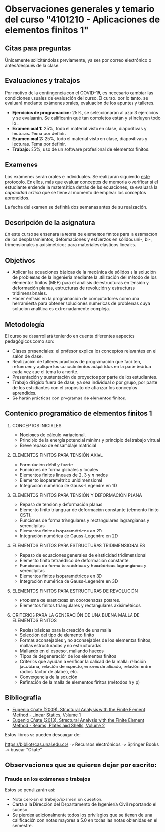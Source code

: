 # Observaciones generales y temario del curso "4101210 - Aplicaciones de elementos finitos 1"

## Citas para preguntas
Únicamente solicitándolas previamente, ya sea por correo electrónico o antes/después de la clase.


## Evaluaciones y trabajos
<!---
- 17% - Exámen 1: septiembre 27, 2019
- 17% - Exámen 2: noviembre 6, 2019
- 17% - Exámen 3: enero 24, 2020
- 17% - Exámen 4: enero 31, 2020
- 32% - Trabajos 1 y 2: talleres de programación en MATLAB/Python, uso de un software profesional de elementos finitos.
- 10% - Taller final opcional.
```
NOTA FINAL = 0.17*Examen1 + 0.17*Examen2 + 0.17*Examen3 + 0.17*Examen4 + 0.16*Trabajo1 + 0.16*Trabajo2 + 0.10*TallerFinal
```
--->
Por motivo de la contingencia con el COVID-19, es necesario cambiar las condiciones usuales de evaluación del curso. El curso, por lo tanto, se evaluará mediante exámenes orales, evaluación de los apuntes y talleres.

* **Ejercicios de programación:** 25%, se seleccionarán al azar 3 ejercicios y se evaluarán. Se calificarán qué tan completos están y si incluyen todo lo .
* **Examen oral 1:** 25%, todo el material visto en clase, diapositivas y lecturas. Tema por definir.
* **Examen oral 2:** 25%, todo el material visto en clase, diapositivas y lecturas. Tema por definir.
* **Trabajo:** 25%, uso de un software profesional de elementos finitos.

<!--- 
En los exámenes siempre se preguntará: teoría, demostraciones, ejercicios numéricos y ejercicios de programación. <span style="color: #ff0000;">Se permite para los exámenes traer una hoja tamaño carta en la cual ustedes pueden escribir (POR UN SOLO LADO) todas las fórmulas y comandos de MATLAB que deseen. En la hoja no se pueden ni escribir programas, ni textos explicativos, ni se pueden escribir demostraciones. Dicha hoja debe ser de elaboración personal (no se pueden traer las hojas hechas por compañeros de este o semestres pasados) y debe hacerse a mano (se prohíbe explícitamente traer fotocopias/impresiones/reducciones).</span>
--->

## Examenes
Los exámenes serán orales e individuales. Se realizarán siguiendo [este](https://github.com/diegoandresalvarez/solidos/blob/master/docs/protocolo_examenes_orales.md) protocolo. En ellos, más que evaluar conceptos de memoria o verificar si el estudiante entiende la matemática detrás de las ecuaciones, se evaluará la *capacidad crítica* que se tiene al momento de emplear los conceptos aprendidos.

La fecha del examen se definirá dos semanas antes de su realización.

<!--- 
## Criterios de calificación de los apuntes

Se pueden presentar los apuntes en un cuaderno y/o rayando directamente sobre impresiones del libro y diapositivas:

 * Los apuntes en un cuaderno se calificarán así:
   * 5.0 Apuntes completos y de buena claridad. Incluyen no solo lo enseñado en clase y en las diapositivas, sino también el contenido que el profesor asignó como lectura en los textos guía.
   * 4.0 Apuntes de buena calidad pero parcialmente completos; hay detalles que hacen falta
   * 2.5 Apuntes mediocres e incompletos: es difícil estudiar de ellos
   * 1.0 Apuntes supermalos
   * 0.0 No hizo apuntes

 * Los apuntes sobre las impresiones del libro/diapositivas en papel se calificarán así: 
   * 5.0 Hace muchas notas en el extremo de la página que complementan o ayudan a entender el texto del libro y/o de las diapositivas. Deduce fórmulas en la margen del texto. Marca los errores que encontró en el libro. Contienen las explicaciones extra que se hacen en los videos pero que no se explican en el libro.
   * 4.0 Anotaciones adicionales de buena calidad pero parcialmente completos; hay detalles que hacen falta.
   * 1.0 Se limitó a subrayar o a marcar con resaltador. Eventualmente hay notas a mano, pero son pocas. No se evidencia que estudió con juicio las hojas.
   * 0.0 No hizo apuntes o simplemente presentó un PDF resaltado.

La razón del porqué se deben hacer las notas en papel y no electrócamente es que hay estudios que demuestran que estudiar sobre papel es más efectivo que aprender sobre una pantalla. Ver por ejemplo los artículos [1](https://www.eldiario.es/consumoclaro/consumo_digital/mejor-leer-libros-impresos-electronicos_1_3220278.html) y [2](https://www.xataka.com/otros/los-estudiantes-aprenden-mucho-mas-efectivamente-de-los-libros-impresos-que-de-pantallas-aunque-ellos-creen-lo-contrario).

* Por cada día de retrazo en la entrega de los apuntes se tendrá una décima menos.
* Si los apuntes se entregan un día antes de la fecha prevista, se tendrán dos décimas adicionales.
* Si los apuntes se entregan dos días o más días antes de la fecha prevista, se tendrán cuatro décimas adicionales.
* Durante el semestre se tendrán 30 clases aproximadamente. Al final del semestre, el conjunto de todos los apuntes se dividirá en tres grupos y de cada uno de esos grupos se seleccionará al azar uno de los apuntes. Solamente se calificarán los 3 apuntes seleccionados.
--->

## Descripción de la asignatura
En este curso se enseñará la teoría de elementos finitos para la estimación de los desplazamientos, deformaciones y esfuerzos en sólidos uni-, bi-, trimensionales y axisimétricos para materiales elásticos lineales.

## Objetivos
* Aplicar las ecuaciones básicas de la mecánica de sólidos a la solución de problemas de la ingeniería mediante la utilización del método de los elementos finitos (MEF) para el análisis de estructuras en tensión y deformación planas, estructuras de revolución y estructuras tridimensionales.
* Hacer énfasis en la programación de computadores como una herramienta para obtener soluciones numéricas de problemas cuya solución analítica es extremadamente compleja.

## Metodología
El curso se desarrollará teniendo en cuenta diferentes aspectos pedagógicos como son:
* Clases presenciales: el profesor explica los conceptos relevantes en el salón de clase.
* Realización de talleres prácticos de programación que faciliten, refuercen y aplique los conocimientos adquiridos en la parte teórica cada vez que el tema lo amerite.
* Presentación y sustentación de proyectos por parte de los estudiantes.
* Trabajo dirigido fuera de clase, ya sea individual o por grupo, por parte de los estudiantes con el propósito de afianzar los conceptos aprendidos.
* Se harán prácticas con programas de elementos finitos.

## Contenido programático de elementos finitos 1
1. CONCEPTOS INICIALES
   * Nociones de cálculo variacional.
   * Principio de la energía potencial mínima y principio del trabajo virtual
   * Breve repaso de ensamblaje matricial

2. ELEMENTOS FINITOS PARA TENSIÓN AXIAL
   * Formulación débil y fuerte.
   * Funciones de forma globales y locales
   * Elementos finitos lineales de 2, 3 y *n* nodos
   * Elemento isoparamétrico unidimensional
   * Integración numérica de Gauss-Legendre en 1D

3. ELEMENTOS FINITOS PARA TENSIÓN Y DEFORMACIÓN PLANA
   * Repaso de tensión y deformación planas
   * Elemento finito triangular de deformación constante (elemento finito CST).
   * Funciones de forma triangulares y rectangulares lagrangianas y serendípitas
   * Elementos finitos isoparamétricos en 2D
   * Integración numérica de Gauss-Legendre en 2D

4. ELEMENTOS FINITOS PARA ESTRUCTURAS TRIDIMENSIONALES
   * Repaso de ecuaciones generales de elasticidad tridimensional
   * Elemento finito tetraédrico de deformación constante.
   * Funciones de forma tetraédricas y hexaédricas lagrangianas y serendípitas
   * Elementos finitos isoparamétricos en 3D
   * Integración numérica de Gauss-Legendre en 3D

5. ELEMENTOS FINITOS PARA ESTRUCTURAS DE REVOLUCIÓN
   * Problema de elasticidad en coordenadas polares.
   * Elementos finitos triangulares y rectangulares axisimétricos
   
6. CRITERIOS PARA LA GENERACIÓN DE UNA BUENA MALLA DE ELEMENTOS FINITOS
   * Reglas básicas para la creación de una malla
   * Selección del tipo de elemento finito
   * Formas aconsejables y no aconsejables de los elementos finitos, mallas estructuradas y no estructuradas
   * Mallando en el espesor, mallando huecos
   * Tipos de degeneración de los elementos finitos
   * Criterios que ayudan a verificar la calidad de la malla: relación jacobiana, relación de aspecto, errores de alisado, relación entre radios, factor de alabeo, etc.
   * Convergencia de la solución
   * Refinación de la malla de elementos finitos (métodos h y p)

## Bibliografía
<!---
Eugenio Oñate. Cálculo de estructuras por el método de elementos finitos: análisis estático lineal. Barcelona:Centro Internacional de Métodos Numéricos en Ingeniería, CIMNE 1995. 2 edición. (en la biblioteca hay 15 ejemplares: `624.171/O59c2`).

La versión en inglés (más moderna) se puede descargar así:
--->

- [Eugenio Oñate (2009). Structural Analysis with the Finite Element Method - Linear Statics, Volume 1](https://link.springer.com/book/10.1007/978-1-4020-8733-2)
- [Eugenio Oñate (2013). Structural Analysis with the Finite Element Method - Beams, Plates and Shells, Volume 2](https://link.springer.com/book/10.1007%2F978-1-4020-8743-1)

Estos libros se pueden descargar de: 

https://bibliotecas.unal.edu.co/ `->` Recursos electrónicos `->` Springer Books `->` buscar "Oñate"

## Observaciones que se quieren dejar por escrito:
<!--- 
### Asistencia al curso
La puerta se cerrará 10 minutos después de haber iniciado la clase (de acuerdo con el reloj del computador del salón).

### Falta a los exámenes
Siempre que usted falte a un examen, debe haber algún documento que lo exonere de dicha inasistencia. Cuando usted por algún motivo de fuerza mayor no pueda asistir al examen, usted debe avisarle al profesor con anterioridad ya sea personalmente o por correo. En esos casos en lo posible, debe demostrarlo. Por ejemplo: si le tocó viajar a su pueblo esa semana porque algo sucedió un evento familiar de trascendencia, entonces una forma de certificar que usted viajó son los tiquetes de ida y vuelta a su pueblo. Sin una excusa o una notificación previa no se repetirán los exámenes y usted tendrá como nota un cero.
--->

### Fraude en los exámenes o trabajos
Estos se penalizarán así:

- Nota cero en el trabajo/examen en cuestión.
- Carta a la Dirección del Departamento de Ingeniería Civil reportando el suceso.
- Se pierden adicionalmente todos los privilegios que se tienen de una calificación con notas mayores a 5.0 en todas las notas obtenidas en el semestre.

<!---
### "Minuciosamente" en los exámenes
En todos los exámenes se debe relacionar con palabras las fórmulas y motivar físicamente el por qué de un procedimiento o fórmula (es decir, se debe escribir la explicación suponiendo que usted está escribiendo un libro). Si no se hace esto, se le rebajará en ese punto en particular el 50% de la nota.
--->